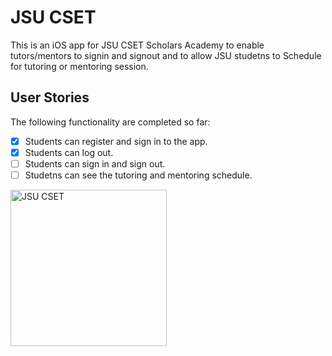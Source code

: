 # JSU CSET

This is an iOS app for JSU CSET Scholars Academy to enable tutors/mentors to signin and signout and to allow JSU studetns to Schedule for tutoring or mentoring session. 

## User Stories

The following functionality are completed so far:

- [x] Students can register and sign in to the app.
- [x] Students can log out.
- [ ] Students can sign in and sign out.
- [ ] Studetns can see the tutoring and mentoring schedule. 

<img src='https://user-images.githubusercontent.com/53867671/154882057-564fe8d7-e732-409d-bf0b-ff77938ac6ef.png' title='JSU CSET' width='250' alt='JSU CSET' />
